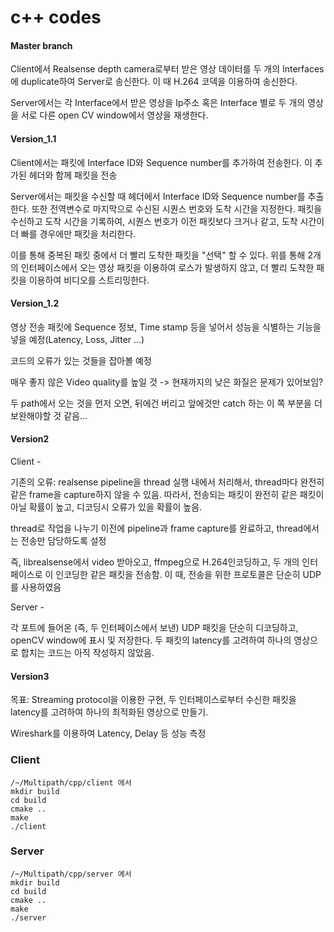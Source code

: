 # c++ codes
#### Master branch

Client에서 Realsense depth camera로부터 받은 영상 데이터를 두 개의 Interfaces에 duplicate하여 Server로 송신한다. 이 때 H.264 코덱을 이용하여 송신한다.

Server에서는 각 Interface에서 받은 영상을 Ip주소 혹은 Interface 별로 두 개의 영상을 서로 다른 open CV window에서 영상을 재생한다.

#### Version_1.1

Client에서는 패킷에 Interface ID와 Sequence number를 추가하여 전송한다. 이 추가된 헤더와 함께 패킷을 전송

Server에서는 패킷을 수신할 때 헤더에서 Interface ID와 Sequence number를 추출한다. 또한 전역변수로 마지막으로 수신된 시퀀스 번호와 도착 시간을 지정한다. 패킷을 수신하고 도착 시간을 기록하여, 시퀀스 번호가 이전 패킷보다 크거나 같고, 도착 시간이 
더 빠를 경우에만 패킷을 처리한다. 

이를 통해 중복된 패킷 중에서 더 빨리 도착한 패킷을 "선택" 할 수 있다.
위를 통해 2개의 인터페이스에서 오는 영상 패킷을 이용하여 로스가 발생하지 않고, 더 빨리 도착한 패킷을 이용하여 비디오를 스트리밍한다.

#### Version_1.2

영상 전송 패킷에 Sequence 정보, Time stamp 등을 넣어서 성능을 식별하는 기능을 넣을 예정(Latency, Loss, Jitter ...)

코드의 오류가 있는 것들을 잡아볼 예정

매우 좋지 않은 Video quality를 높일 것 -> 현재까지의 낮은 화질은 문제가 있어보임?

두 path에서 오는 것을 먼저 오면, 뒤에건 버리고 앞에것만 catch 하는 이 쪽 부분을 더 보완해야할 것 같음...

#### Version2

Client - 

기존의 오류: realsense pipeline을 thread 실행 내에서 처리해서, thread마다 완전히 같은 frame을 capture하지 않을 수 있음. 따라서, 전송되는 패킷이 완전히 같은 패킷이 아닐 확률이 높고, 디코딩시 오류가 있을 확률이 높음.

thread로 작업을 나누기 이전에 pipeline과 frame capture를 완료하고, thread에서는 전송만 담당하도록 설정

즉, librealsense에서 video 받아오고, ffmpeg으로 H.264인코딩하고, 두 개의 인터페이스로 이 인코딩한 같은 패킷을 전송함. 이 때, 전송을 위한 프로토콜은 단순히 UDP를 사용하였음



Server -

각 포트에 들어온 (즉, 두 인터페이스에서 보낸) UDP 패킷을 단순히 디코딩하고, openCV window에 표시 및 저장한다. 두 패킷의 latency를 고려하여 하나의 영상으로 합치는 코드는 아직 작성하지 않았음.

#### Version3

목표: 
Streaming protocol을 이용한 구현, 두 인터페이스로부터 수신한 패킷을 latency를 고려하여 하나의 최적화된 영상으로 만들기.

Wireshark를 이용하여 Latency, Delay 등 성능 측정

### Client
```
/~/Multipath/cpp/client 에서
mkdir build
cd build
cmake ..
make
./client
```

### Server
```
/~/Multipath/cpp/server 에서
mkdir build
cd build
cmake ..
make
./server
```